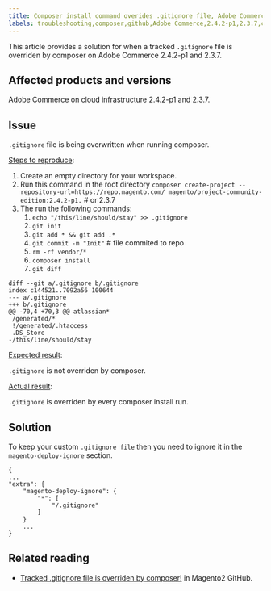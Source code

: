 ```yaml
---
title: Composer install command overides .gitignore file, Adobe Commerce
labels: troubleshooting,composer,github,Adobe Commerce,2.4.2-p1,2.3.7,cloud infrastructure
---
```


This article provides a solution for when a tracked `.gitignore` file is overriden by composer on Adobe Commerce 2.4.2-p1 and 2.3.7.

## Affected products and versions

Adobe Commerce on cloud infrastructure 2.4.2-p1 and 2.3.7.

## Issue

`.gitignore` file is being overwritten when running composer.

<ins>Steps to reproduce</ins>:


1. Create an empty directory for your workspace.
1. Run this command in the root directory `composer create-project --repository-url=https://repo.magento.com/ magento/project-community-edition:2.4.2-p1.`  # or 2.3.7
1. The run the following commands:
    1. `echo "/this/line/should/stay" >> .gitignore`
    1. `git init`
    1. `git add * && git add .*`
    1. `git commit -m "Init"` # file commited to repo
    1. `rm -rf vendor/*`
    1. `composer install`
    1. `git diff`

```git
diff --git a/.gitignore b/.gitignore
index c144521..7092a56 100644
--- a/.gitignore
+++ b/.gitignore
@@ -70,4 +70,3 @@ atlassian*
 /generated/*
 !/generated/.htaccess
 .DS_Store
-/this/line/should/stay
```

<ins>Expected result</ins>:

`.gitignore` is not overriden by composer.

<ins>Actual result</ins>:

`.gitignore` is overriden by every composer install run.

## Solution

To keep your custom `.gitignore file` then you need to ignore it in the `magento-deploy-ignore` section.

```git
{
...
"extra": {
    "magento-deploy-ignore": {
        "*": [
            "/.gitignore"
        ]
    }
    ...
}
```


## Related reading

* [Tracked .gitignore file is overriden by composer!](https://github.com/magento/magento2/issues/32888) in Magento2 GitHub.
